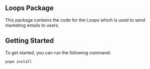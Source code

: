 ## Loops Package

This package contains the code for the Loops which is used to send marketing emails to users.

## Getting Started

To get started, you can run the following command:

```bash
pnpm install
```
